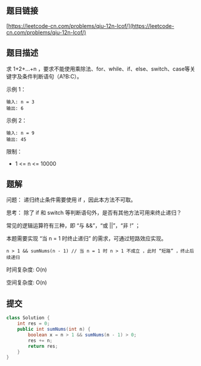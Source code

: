 ## 题目链接

[https://leetcode-cn.com/problems/qiu-12n-lcof/](https://leetcode-cn.com/problems/qiu-12n-lcof/)

## 题目描述

求 1+2+...+n ，要求不能使用乘除法、for、while、if、else、switch、case等关键字及条件判断语句（A?B:C）。

示例 1：

```
输入: n = 3
输出: 6
```

示例 2：

```
输入: n = 9
输出: 45
```

限制：

- 1 <= n <= 10000

## 题解

问题： 递归终止条件需要使用 if ，因此本方法不可取。

思考： 除了 if 和 switch 等判断语句外，是否有其他方法可用来终止递归？

常见的逻辑运算符有三种，即 “与 &&”，“或 ||”，“非 !” ；

本题需要实现 “当 n = 1 时终止递归” 的需求，可通过短路效应实现。

`n > 1 && sumNums(n - 1) // 当 n = 1 时 n > 1 不成立 ，此时 “短路” ，终止后续递归`

时间复杂度: O(n)

空间复杂度: O(n)

## 提交

```java
class Solution {
    int res = 0;
    public int sumNums(int n) {
        boolean x = n > 1 && sumNums(n - 1) > 0;
        res += n;
        return res;
    }
}
```